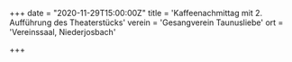 +++
date = "2020-11-29T15:00:00Z"
title = 'Kaffeenachmittag mit 2. Aufführung des Theaterstücks'
verein = 'Gesangverein Taunusliebe'
ort = 'Vereinssaal, Niederjosbach'

+++

      